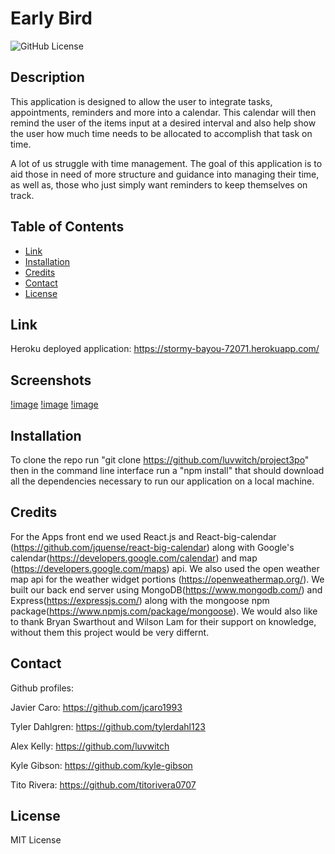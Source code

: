 # Early Bird

![GitHub License](https://img.shields.io/badge/license-MIT-blue.svg)

## Description

This application is designed to allow the user to integrate tasks, appointments, reminders and more into 
a calendar. This calendar will then remind the user of the items input at a desired interval and also help
show the user how much time needs to be allocated to accomplish that task on time. 

A lot of us struggle with time management. The goal of this application is to aid those in need of more
structure and guidance into managing their time, as well as, those who just simply want reminders to keep
themselves on track. 


## Table of Contents

* [Link](#link)
* [Installation](#installation)
* [Credits](#credits)
* [Contact](#contact)
* [License](#license)

## Link

Heroku deployed application: https://stormy-bayou-72071.herokuapp.com/

## Screenshots
[!image](screenshots\2021-01-29(3).png)
[!image](screenshots\2021-01-29(6).png)
[!image](screenshots\2021-01-29(9).png)



## Installation
To clone the repo run  "git clone https://github.com/luvwitch/project3po" then in the command line interface run a "npm install" that should download all the dependencies necessary to run our application on a local machine. 


## Credits
For the Apps front end we used React.js and React-big-calendar (https://github.com/jquense/react-big-calendar) along with Google's calendar(https://developers.google.com/calendar) and map (https://developers.google.com/maps) api. We also used the open weather map api for the weather widget portions (https://openweathermap.org/). We built our back end server using MongoDB(https://www.mongodb.com/) and Express(https://expressjs.com/) along with the mongoose npm package(https://www.npmjs.com/package/mongoose).  We would also like to thank Bryan Swarthout and Wilson Lam for their support on knowledge, without them this project would be very differnt. 

## Contact

Github profiles:

Javier Caro: https://github.com/jcaro1993

Tyler Dahlgren: https://github.com/tylerdahl123

Alex Kelly: https://github.com/luvwitch

Kyle Gibson: https://github.com/kyle-gibson

Tito Rivera: https://github.com/titorivera0707

## License

MIT License